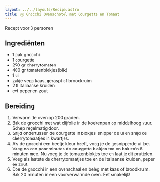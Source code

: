 ```yaml
---
layout: ../../layouts/Recipe.astro
title: Ⓥ Gnocchi Ovenschotel met Courgette en Tomaat
---
```

R﻿ecept voor 3 personen

## Ingrediënten

* 1﻿ pak gnocchi
* 1﻿ courgette
* 2﻿50 gr cherrytomaten
* 400 gr tomatenblokjes(blik)
* 1﻿ ui
* z﻿akje vega kaas, geraspt of broodkruim
* 2﻿ tl italiaanse kruiden
* e﻿vt peper en zout

## Bereiding

1. Verwarm de oven op 200 graden.
2. Bak de gnocchi met wat olijfolie in de koekenpan op middelhoog vuur. Schep regelmatig door.
3. Snijd ondertussen de courgette in blokjes, snipper de ui en snijd de cherrytomaatjes in kwartjes.
4. Als de gnocchi een beetje kleur heeft, voeg je de gesnipperde ui toe. Voeg na een paar minuten de courgette blokjes toe en bak zo’n 5 minuten mee. Nu voeg je de tomatenblokjes toe en laat je dit pruttelen.
5. Voeg als laatste de cherrytomaatjes toe en de Italiaanse kruiden, peper en zout.
6. Doe de gnocchi in een ovenschaal en beleg met kaas of broodkruim. Bak 20 minuten in een voorverwarmde oven. Eet smakelijk!